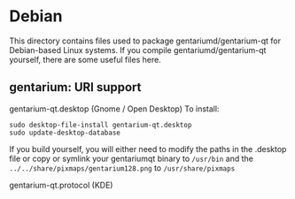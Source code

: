 
Debian
====================
This directory contains files used to package gentariumd/gentarium-qt
for Debian-based Linux systems. If you compile gentariumd/gentarium-qt yourself, there are some useful files here.

## gentarium: URI support ##


gentarium-qt.desktop  (Gnome / Open Desktop)
To install:

	sudo desktop-file-install gentarium-qt.desktop
	sudo update-desktop-database

If you build yourself, you will either need to modify the paths in
the .desktop file or copy or symlink your gentariumqt binary to `/usr/bin`
and the `../../share/pixmaps/gentarium128.png` to `/usr/share/pixmaps`

gentarium-qt.protocol (KDE)

